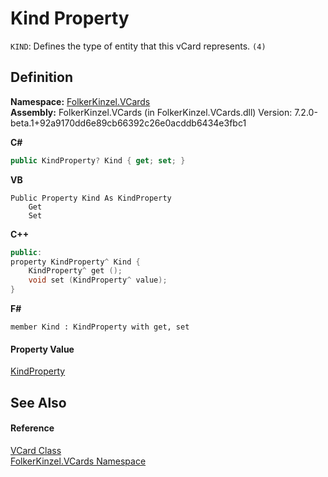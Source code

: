 # Kind Property


`KIND`: Defines the type of entity that this vCard represents. `(4)`



## Definition
**Namespace:** <a href="67dce261-ab8f-dd0a-4c0c-bc2633c1719e.md">FolkerKinzel.VCards</a>  
**Assembly:** FolkerKinzel.VCards (in FolkerKinzel.VCards.dll) Version: 7.2.0-beta.1+92a9170dd6e89cb66392c26e0acddb6434e3fbc1

**C#**
``` C#
public KindProperty? Kind { get; set; }
```
**VB**
``` VB
Public Property Kind As KindProperty
	Get
	Set
```
**C++**
``` C++
public:
property KindProperty^ Kind {
	KindProperty^ get ();
	void set (KindProperty^ value);
}
```
**F#**
``` F#
member Kind : KindProperty with get, set
```



#### Property Value
<a href="e1bc8073-a416-1e7d-0e4a-43556fb31603.md">KindProperty</a>

## See Also


#### Reference
<a href="23413828-9a4a-2851-b88b-84d0afcb0031.md">VCard Class</a>  
<a href="67dce261-ab8f-dd0a-4c0c-bc2633c1719e.md">FolkerKinzel.VCards Namespace</a>  
